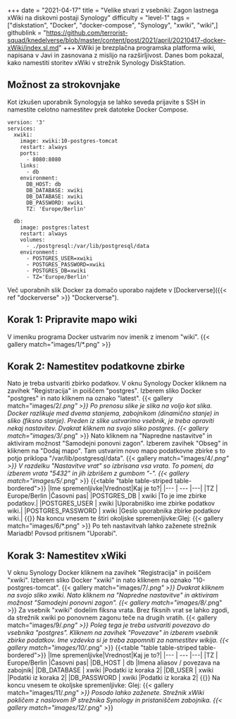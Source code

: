 +++
date = "2021-04-17"
title = "Velike stvari z vsebniki: Zagon lastnega xWiki na diskovni postaji Synology"
difficulty = "level-1"
tags = ["diskstation", "Docker", "docker-compose", "Synology", "xwiki", "wiki",]
githublink = "https://github.com/terrorist-squad/knedelverse/blob/master/content/post/2021/april/20210417-docker-xWiki/index.sl.md"
+++
XWiki je brezplačna programska platforma wiki, napisana v Javi in zasnovana z mislijo na razširljivost. Danes bom pokazal, kako namestiti storitev xWiki v strežnik Synology DiskStation.
## Možnost za strokovnjake
Kot izkušen uporabnik Synologyja se lahko seveda prijavite s SSH in namestite celotno namestitev prek datoteke Docker Compose.
```
version: '3'
services:
  xwiki:
    image: xwiki:10-postgres-tomcat
    restart: always
    ports:
      - 8080:8080
    links:
      - db
    environment:
      DB_HOST: db
      DB_DATABASE: xwiki
      DB_DATABASE: xwiki
      DB_PASSWORD: xwiki
      TZ: 'Europe/Berlin'

  db:
    image: postgres:latest
    restart: always
    volumes:
      - ./postgresql:/var/lib/postgresql/data
    environment:
      - POSTGRES_USER=xwiki
      - POSTGRES_PASSWORD=xwiki
      - POSTGRES_DB=xwiki
      - TZ='Europe/Berlin'

```
Več uporabnih slik Docker za domačo uporabo najdete v [Dockerverse]({{< ref "dockerverse" >}} "Dockerverse").
## Korak 1: Pripravite mapo wiki
V imeniku programa Docker ustvarim nov imenik z imenom "wiki".
{{< gallery match="images/1/*.png" >}}

## Korak 2: Namestitev podatkovne zbirke
Nato je treba ustvariti zbirko podatkov. V oknu Synology Docker kliknem na zavihek "Registracija" in poiščem "postgres". Izberem sliko Docker "postgres" in nato kliknem na oznako "latest".
{{< gallery match="images/2/*.png" >}}
Po prenosu slike je slika na voljo kot slika. Docker razlikuje med dvema stanjema, zabojnikom (dinamično stanje) in sliko (fiksno stanje). Preden iz slike ustvarimo vsebnik, je treba opraviti nekaj nastavitev. Dvakrat kliknem na svojo sliko postgres.
{{< gallery match="images/3/*.png" >}}
Nato kliknem na "Napredne nastavitve" in aktiviram možnost "Samodejni ponovni zagon". Izberem zavihek "Obseg" in kliknem na "Dodaj mapo". Tam ustvarim novo mapo podatkovne zbirke s to potjo priklopa "/var/lib/postgresql/data".
{{< gallery match="images/4/*.png" >}}
V razdelku "Nastavitve vrat" so izbrisana vsa vrata. To pomeni, da izberem vrata "5432" in jih izbrišem z gumbom "-".
{{< gallery match="images/5/*.png" >}}
{{<table "table table-striped table-bordered">}}
|Ime spremenljivke|Vrednost|Kaj je to?|
|--- | --- |---|
|TZ	| Europe/Berlin	|Časovni pas|
|POSTGRES_DB	| xwiki |To je ime zbirke podatkov.|
|POSTGRES_USER	| xwiki |Uporabniško ime zbirke podatkov wiki.|
|POSTGRES_PASSWORD	| xwiki |Geslo uporabnika zbirke podatkov wiki.|
{{</table>}}
Na koncu vnesem te štiri okoljske spremenljivke:Glej:
{{< gallery match="images/6/*.png" >}}
Po teh nastavitvah lahko zaženete strežnik Mariadb! Povsod pritisnem "Uporabi".
## Korak 3: Namestitev xWiki
V oknu Synology Docker kliknem na zavihek "Registracija" in poiščem "xwiki". Izberem sliko Docker "xwiki" in nato kliknem na oznako "10-postgres-tomcat".
{{< gallery match="images/7/*.png" >}}
Dvakrat kliknem na svojo sliko xwiki. Nato kliknem na "Napredne nastavitve" in aktiviram možnost "Samodejni ponovni zagon".
{{< gallery match="images/8/*.png" >}}
Za vsebnik "xwiki" dodelim fiksna vrata. Brez fiksnih vrat se lahko zgodi, da strežnik xwiki po ponovnem zagonu teče na drugih vratih.
{{< gallery match="images/9/*.png" >}}
Poleg tega je treba ustvariti povezavo do vsebnika "postgres". Kliknem na zavihek "Povezave" in izberem vsebnik zbirke podatkov. Ime vzdevka si je treba zapomniti za namestitev wikija.
{{< gallery match="images/10/*.png" >}}
{{<table "table table-striped table-bordered">}}
|Ime spremenljivke|Vrednost|Kaj je to?|
|--- | --- |---|
|TZ |	Europe/Berlin	|Časovni pas|
|DB_HOST	| db |Imena aliasov / povezava na zabojnik|
|DB_DATABASE	| xwiki	|Podatki iz koraka 2|
|DB_USER	| xwiki	|Podatki iz koraka 2|
|DB_PASSWORD	| xwiki |Podatki iz koraka 2|
{{</table>}}
Na koncu vnesem te okoljske spremenljivke: Glej:
{{< gallery match="images/11/*.png" >}}
Posodo lahko zaženete. Strežnik xWiki pokličem z naslovom IP strežnika Synology in pristaniščem zabojnika.
{{< gallery match="images/12/*.png" >}}
